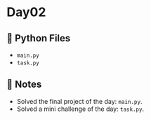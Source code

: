 # Day02

## 📄 Python Files
- `main.py`
- `task.py`

## 📝 Notes
- Solved the final project of the day: `main.py`.
- Solved a mini challenge of the day: `task.py`.